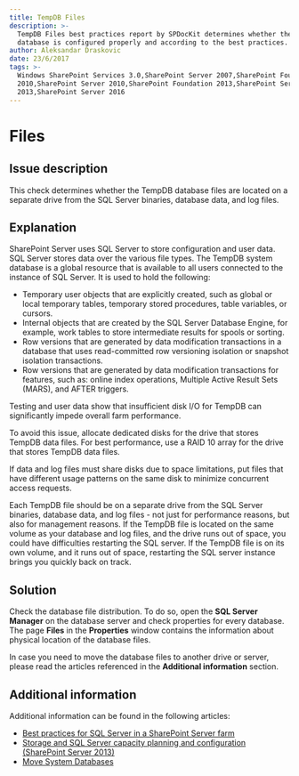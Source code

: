 ```yaml
---
title: TempDB Files
description: >-
  TempDB Files best practices report by SPDocKit determines whether the TempDB
  database is configured properly and according to the best practices.
author: Aleksandar Draskovic
date: 23/6/2017
tags: >-
  Windows SharePoint Services 3.0,SharePoint Server 2007,SharePoint Foundation
  2010,SharePoint Server 2010,SharePoint Foundation 2013,SharePoint Server
  2013,SharePoint Server 2016
---
```


# Files

## Issue description

This check determines whether the TempDB database files are located on a separate drive from the SQL Server binaries, database data, and log files.

## Explanation

SharePoint Server uses SQL Server to store configuration and user data. SQL Server stores data over the various file types. The TempDB system database is a global resource that is available to all users connected to the instance of SQL Server. It is used to hold the following:

* Temporary user objects that are explicitly created, such as global or local temporary tables, temporary stored procedures, table variables, or cursors.
* Internal objects that are created by the SQL Server Database Engine, for example, work tables to store intermediate results for spools or sorting.
* Row versions that are generated by data modification transactions in a database that uses read-committed row versioning isolation or snapshot isolation transactions.
* Row versions that are generated by data modification transactions for features, such as: online index operations, Multiple Active Result Sets \(MARS\), and AFTER triggers.

Testing and user data show that insufficient disk I/O for TempDB can significantly impede overall farm performance.

To avoid this issue, allocate dedicated disks for the drive that stores TempDB data files. For best performance, use a RAID 10 array for the drive that stores TempDB data files.

If data and log files must share disks due to space limitations, put files that have different usage patterns on the same disk to minimize concurrent access requests.

Each TempDB file should be on a separate drive from the SQL Server binaries, database data, and log files - not just for performance reasons, but also for management reasons. If the TempDB file is located on the same volume as your database and log files, and the drive runs out of space, you could have difficulties restarting the SQL server. If the TempDB file is on its own volume, and it runs out of space, restarting the SQL server instance brings you quickly back on track.

## Solution

Check the database file distribution. To do so, open the **SQL Server Manager** on the database server and check properties for every database. The page **Files** in the **Properties** window contains the information about physical location of the database files.

In case you need to move the database files to another drive or server, please read the articles referenced in the **Additional information** section.

## Additional information

Additional information can be found in the following articles:

* [Best practices for SQL Server in a SharePoint Server farm](https://technet.microsoft.com/en-us/library/hh292622.aspx)
* [Storage and SQL Server capacity planning and configuration \(SharePoint Server 2013\)](https://technet.microsoft.com/en-us/library/a96075c6-d315-40a8-a739-49b91c61978f#Section6_5)
* [Move System Databases](https://docs.microsoft.com/en-us/sql/relational-databases/databases/move-system-databases)

